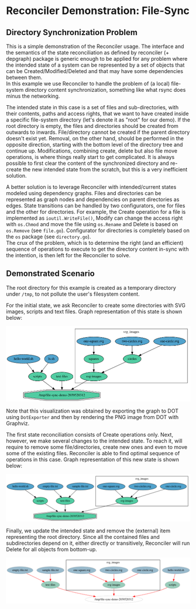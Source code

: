 Reconciler Demonstration: File-Sync
===================================

Directory Synchronization Problem
---------------------------------

This is a simple demonstration of the Reconciler usage. The interface and the semantics
of the state reconciliation as defined by reconciler (+ depgraph) package is generic
enough to be applied for any problem where the intended state of a system can be
represented by a set of objects that can be Created/Modified/Deleted and that may have
some dependencies between them.\
In this example we use Reconciler to handle the problem of (a local) file-system
directory content synchronization, something like what rsync does minus the networking.

The intended state in this case is a set of files and sub-directories, with their
contents, paths and access rights, that we want to have created inside a specific
file-system directory (let's denote it as "root" for our demo). If the root directory
is empty, the files and directories should be created from outwards to inwards.
File/directory cannot be created if the parent directory doesn't exist yet. Removal,
on the other hand, should be performed in the opposite direction, starting with the
bottom level of the directory tree and continue up. Modifications, combining create,
delete but also file move operations, is where things really start to get complicated.
It is always possible to first clear the content of the synchronized directory and
re-create the new intended state from the scratch, but this is a very inefficient
solution.

A better solution is to leverage Reconciler with intended/current states modeled
using dependency graphs. Files and directories can be represented as graph nodes
and dependencies on parent directories as edges. State transitions can be handled
by two configurators, one for files and the other for directories. For example,
the Create operation for a file is implemented as `ioutil.WriteFile()`, Modify
can change the access right with `os.Chmod` and move the file using `os.Rename`
and Delete is based on `os.Remove` (see `file.go`). Configurator for directories
is completely based on the `os` package (see `directory.go`).\
The crux of the problem, which is to determine the right (and an efficient) sequence
of operations to execute to get the directory content in-sync with the intention,
is then left for the Reconciler to solve.

Demonstrated Scenario
---------------------

The root directory for this example is created as a temporary directory under `/tmp`,
to not pollute the user's filesystem content.

For the initial state, we ask Reconciler to create some directories with SVG images,
scripts and text files. Graph representation of this state is shown below:

![initial state](./pics/initial-state.png)

Note that this visualization was obtained by exporting the graph to DOT using `DotExporter`
and then by rendering the PNG image from DOT with Graphviz.

The first state reconciliation consists of Create operations only.
Next, however, we make several changes to the intended state. To reach it, will require
to remove some file/directories, create new ones and even to move some of the existing
files. Reconciler is able to find optimal sequence of operations in this case.
Graph representation of this new state is shown below:

![next state](./pics/next-state.png)

Finally, we update the intended state and remove the (external) item representing the root
directory. Since all the contained files and subdirectories depend on it, either directly
or transitively, Reconciler will run Delete for all objects from bottom-up.

![final state](./pics/final-state.png)
